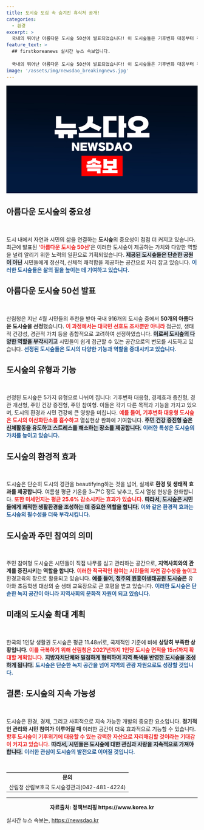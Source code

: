 ```yaml
---
title: 도시숲 도심 속 숨겨진 휴식처 공개!
categories:
  - 환경
excerpt: >
  국내의 뛰어난 아름다운 도시숲 50선이 발표되었습니다! 이 도시숲들은 기후변화 대응부터 주민 건강 증진까지 다양한 기능을 가지고 있어, 여름철 도심의 쾌적한 쉼터로 자리매김하고 있습니다. 더욱 풍성한 도시숲의 매력을 만나보세요!
feature_text: >
  ## firstkoreanews 실시간 뉴스 속보입니다.

  국내의 뛰어난 아름다운 도시숲 50선이 발표되었습니다! 이 도시숲들은 기후변화 대응부터 주민 건강 증진까지 다양한 기능을 가지고 있어, 여름철 도심의 쾌적한 쉼터로 자리매김하고 있습니다. 더욱 풍성한 도시숲의 매력을 만나보세요!
image: '/assets/img/newsdao_breakingnews.jpg'
---
```


<p><img src="/assets/img/newsdao_breakingnews.jpg" alt="firstkoreanews 속보" /></p>

<h2 data-ke-size="size26">아름다운 도시숲의 중요성</h2>

<p data-ke-size="size16">&nbsp;</p>

<p>도시 내에서 자연과 시민의 삶을 연결하는 <b>도시숲</b>의 중요성이 점점 더 커지고 있습니다. 최근에 발표된 <b><span style="color: #ee2323;">‘아름다운 도시숲 50선’</span></b>은 이러한 도시숲이 제공하는 가치와 다양한 역할을 널리 알리기 위한 노력의 일환으로 기획되었습니다. <b><span style="background-color: #21538527;">제공된 도시숲들은 단순한 공원이 아닌</span></b> 시민들에게 정신적, 신체적 쾌적함을 제공하는 공간으로 자리 잡고 있습니다. <b><span style="color: #1a5490;">이러한 도시숲들은 삶의 질을 높이는 데 기여하고 있습니다.</span></b></p>

<h2 data-ke-size="size26">아름다운 도시숲 50선 발표</h2>

<p data-ke-size="size16">&nbsp;</p>

<p>산림청은 지난 4월 시민들의 추천을 받아 국내 916개의 도시숲 중에서 <b>50개의 아름다운 도시숲을 선정</b>했습니다. <b><span style="color: #ee2323;">이 과정에서는 대국민 선호도 조사뿐만 아니라</span></b> 접근성, 생태적 건강성, 경관적 가치 등을 종합적으로 고려하여 선정하였습니다. <b><span style="background-color: #21538527;">이로써 도시숲의 다양한 역할을 부각시키고</span></b> 시민들이 쉽게 접근할 수 있는 공간으로의 변모를 시도하고 있습니다. <b><span style="color: #1a5490;">선정된 도시숲들은 도시의 다양한 기능과 역할을 증대시키고 있습니다.</span></b></p>

<h2 data-ke-size="size26">도시숲의 유형과 기능</h2>

<p data-ke-size="size16">&nbsp;</p>

<p>선정된 도시숲은 5가지 유형으로 나뉘어 집니다: 기후변화 대응형, 경제효과 증진형, 경관 개선형, 주민 건강 증진형, 주민 참여형. 이들은 각기 다른 목적과 기능을 가지고 있으며, 도시의 환경과 시민 건강에 큰 영향을 미칩니다. <b><span style="color: #ee2323;">예를 들어, 기후변화 대응형 도시숲은 도시의 이산화탄소를 흡수하고</span></b> 열섬현상 완화에 기여합니다. <b><span style="background-color: #21538527;">주민 건강 증진형 숲은 신체활동을 유도하고 스트레스를 해소하는 장소를 제공합니다.</span></b> <b><span style="color: #1a5490;">이러한 특성은 도시숲의 가치를 높이고 있습니다.</span></b></p>

<h2 data-ke-size="size26">도시숲의 환경적 효과</h2>

<p data-ke-size="size16">&nbsp;</p>

<p>도시숲은 단순히 도시의 경관을 beautifying하는 것을 넘어, 실제로 <b>환경 및 생태적 효과를 제공합니다</b>. 여름철 평균 기온을 3~7℃ 정도 낮추고, 도시 열섬 현상을 완화합니다. <b><span style="color: #ee2323;">또한 미세먼지는 평균 25.6% 감소시키는 효과가 있습니다.</span></b> <b><span style="background-color: #21538527;">따라서, 도시숲은 시민들에게 쾌적한 생활환경을 조성하는 데 중요한 역할을 합니다.</span></b> <b><span style="color: #1a5490;">이와 같은 환경적 효과는 도시숲의 필수성을 더욱 부각시킵니다.</span></b></p>

<h2 data-ke-size="size26">도시숲과 주민 참여의 의미</h2>

<p data-ke-size="size16">&nbsp;</p>

<p>주민 참여형 도시숲은 시민들이 직접 나무를 심고 관리하는 공간으로, <b>지역사회와의 관계를 증진시키는 역할을 합니다</b>. <b><span style="color: #ee2323;">이러한 적극적인 참여는 시민들의 자연 감수성을 높이고</span></b> 환경교육의 장으로 활용되고 있습니다. <b><span style="background-color: #21538527;">예를 들어, 청주의 원흥이생태공원 도시숲은</span></b> 유아와 초등학생 대상의 숲 생태 교육장으로 큰 호평을 받고 있습니다. <b><span style="color: #1a5490;">이러한 도시숲은 단순한 녹지 공간이 아니라 지역사회의 문화적 자원이 되고 있습니다.</span></b></p>

<h2 data-ke-size="size26">미래의 도시숲 확대 계획</h2>

<p data-ke-size="size16">&nbsp;</p>

<p>한국의 1인당 생활권 도시숲은 평균 11.48㎡로, 국제적인 기준에 비해 <b>상당히 부족한 상황입니다</b>. <b><span style="color: #ee2323;">이를 극복하기 위해 산림청은 2027년까지 1인당 도시숲 면적을 15㎡까지 확대할 계획입니다.</span></b> <b><span style="background-color: #21538527;">지방자치단체와 밀접하게 협력하여 지역 특색을 반영한 도시숲을 조성하게 됩니다.</span></b> <b><span style="color: #1a5490;">도시숲은 단순한 녹지 공간을 넘어 지역의 관광 자원으로도 성장할 것입니다.</span></b></p>

<h2 data-ke-size="size26">결론: 도시숲의 지속 가능성</h2>

<p data-ke-size="size16">&nbsp;</p>

<p>도시숲은 환경, 경제, 그리고 사회적으로 지속 가능한 개발의 중요한 요소입니다. <b>정기적인 관리와 시민 참여가 이루어질 때</b> 이러한 공간이 더욱 효과적으로 기능할 수 있습니다. <b><span style="color: #ee2323;">향후 도시숲이 기후위기에 대응할 수 있는 강력한 자산으로 자리매김할 것이라는 기대감이 커지고 있습니다.</span></b> <b><span style="background-color: #21538527;">따라서, 시민들은 도시숲에 대한 관심과 사랑을 지속적으로 가져야 합니다.</span></b> <b><span style="color: #1a5490;">이러한 관심이 도시숲의 발전으로 이어질 것입니다.</span></b></p>

<p data-ke-size="size16">&nbsp;</p>

<div style="text-align: center;">
<table>
<tr>
<td style="text-align: center; height: 17px;"><b>문의</b></td>
</tr>
<tr>
<td style="text-align: center; height: 17px;">산림청 산림보호국 도시숲경관과(042-481-4224)</td>
</tr>
</table>
</div>

<hr />

<div style="text-align: center;">
<p><b>자료출처: 정책브리핑 https://www.korea.kr</b></p>
</div>

<p data-ke-size="size16"></p>
실시간 뉴스 속보는, <a href="https://newsdao.kr" rel="dofollow">https://newsdao.kr</a>


